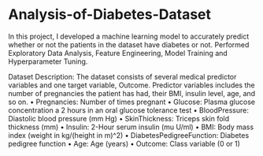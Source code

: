 # Analysis-of-Diabetes-Dataset
In this project, I developed a machine learning model to accurately predict whether or not the patients in the dataset have diabetes or not. Performed Exploratory Data Analysis, Feature Engineering, Model Training and Hyperparameter Tuning. 

Dataset Description:
The dataset consists of several medical predictor variables and one target variable, Outcome. Predictor variables includes the number of pregnancies the patient has had, their BMI, insulin level, age, and so on.
•	Pregnancies: Number of times pregnant
•	Glucose: Plasma glucose concentration a 2 hours in an oral glucose tolerance test
•	BloodPressure: Diastolic blood pressure (mm Hg)
•	SkinThickness: Triceps skin fold thickness (mm)
•	Insulin: 2-Hour serum insulin (mu U/ml)
•	BMI: Body mass index (weight in kg/(height in m)^2)
•	DiabetesPedigreeFunction: Diabetes pedigree function
•	Age: Age (years)
•	Outcome: Class variable (0 or 1)
